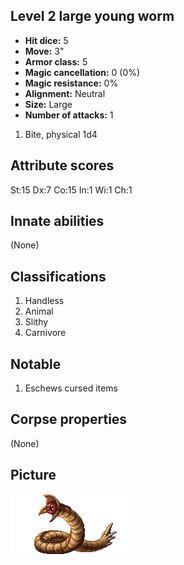 ## Level 2 large young worm
- **Hit dice:** 5
- **Move:** 3"
- **Armor class:** 5
- **Magic cancellation:** 0 (0%)
- **Magic resistance:** 0%
- **Alignment:** Neutral
- **Size:** Large
- **Number of attacks:** 1
1. Bite, physical 1d4
## Attribute scores
St:15 Dx:7 Co:15 In:1 Wi:1 Ch:1
## Innate abilities
(None)
## Classifications
1. Handless
2. Animal
3. Slithy
4. Carnivore
## Notable
1. Eschews cursed items
## Corpse properties
(None)
## Picture
![Baby long worm](https://github.com/hyvanmielenpelit/GnollHackTileSet/blob/main/Monsters/baby_long_worm/baby_long_worm.png)
